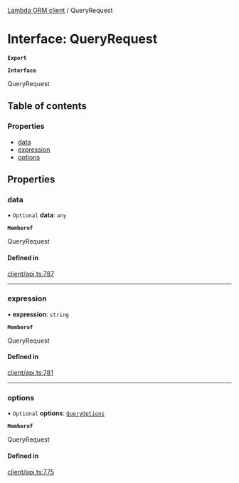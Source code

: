 [Lambda ORM client](../README.md) / QueryRequest

# Interface: QueryRequest

**`Export`**

**`Interface`**

QueryRequest

## Table of contents

### Properties

- [data](QueryRequest.md#data)
- [expression](QueryRequest.md#expression)
- [options](QueryRequest.md#options)

## Properties

### data

• `Optional` **data**: `any`

**`Memberof`**

QueryRequest

#### Defined in

[client/api.ts:787](https://github.com/FlavioLionelRita/lambdaorm-client-node/blob/72895a2/src/lib/client/api.ts#L787)

___

### expression

• **expression**: `string`

**`Memberof`**

QueryRequest

#### Defined in

[client/api.ts:781](https://github.com/FlavioLionelRita/lambdaorm-client-node/blob/72895a2/src/lib/client/api.ts#L781)

___

### options

• `Optional` **options**: [`QueryOptions`](QueryOptions.md)

**`Memberof`**

QueryRequest

#### Defined in

[client/api.ts:775](https://github.com/FlavioLionelRita/lambdaorm-client-node/blob/72895a2/src/lib/client/api.ts#L775)
